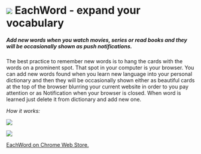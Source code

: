 # ![](https://user-images.githubusercontent.com/11778655/28394526-43683e4c-6cf6-11e7-8c05-4d62ebeb88d5.png) EachWord - expand your vocabulary

##### Add new words when you watch movies, series or read books and they will be occasionally shown as push notifications.
The best practice to remember new words is to hang the cards with the words on a prominent spot. That spot in your computer is your browser. You can add new words found when you learn new language into your personal dictionary and then they will be occasionally shown either as beautiful cards at the top of the browser blurring your current website in order to you pay attention or as Notification when your browser is closed. When word is learned just delete it from dictionary and add new one.

*How it works:*

![](https://user-images.githubusercontent.com/11778655/28395861-e3557754-6cff-11e7-8a7a-d7b5c8a47d85.png)

![](https://user-images.githubusercontent.com/11778655/28394871-c6f68190-6cf8-11e7-80c0-9f396f1018a9.png)

<a href="https://chrome.google.com/webstore/detail/eachword-expand-your-voca/ndbpgappknhobbikhmjenceoklpaalam" target="_blank">EachWord on Chrome Web Store.</a>
